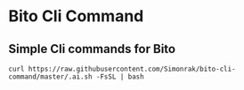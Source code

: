 # Bito Cli Command
## Simple Cli commands for Bito
`curl https://raw.githubusercontent.com/Simonrak/bito-cli-command/master/.ai.sh -FsSL | bash`
